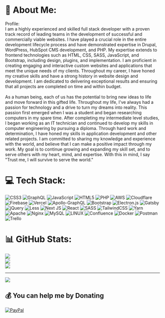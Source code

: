 # 💫 About Me:
Profile:<br>I am a highly experienced and skilled full stack developer with a proven track record of leading teams in the development of successful and commercially viable websites. I have played a crucial role in the entire development lifecycle process and have demonstrated expertise in Drupal, WordPress, HubSpot CMS development, and PHP. My expertise extends to frontend technologies such as HTML, CSS, SASS, JavaScript, and Bootstrap, including design, plugins, and implementation. I am proficient in creating engaging and interactive custom websites and applications that meet the unique needs of my clients. Throughout my career, I have honed my creative skills and have a strong history in website design and development. I am dedicated to delivering exceptional results and ensuring that all projects are completed on time and within budget.<br><br>As a human being, each of us has the potential to bring new ideas to life and move forward in this gifted life. Throughout my life, I've always had a passion for technology and a drive to turn my dreams into reality. This passion first emerged when I was a student and began researching computers in my spare time. After completing my intermediate level studies, I began working as an IT technician and continued to develop my skills in computer engineering by pursuing a diploma. Through hard work and determination, I have honed my skills in application development and other related projects. I am committed to sharing my knowledge and experience with the world, and believe that I can make a positive impact through my work. My goal is to continue growing and expanding my skill set, and to serve others with my heart, mind, and expertise. With this in mind, I say "Trust me, I will survive to serve the world."


# 💻 Tech Stack:
![CSS3](https://img.shields.io/badge/css3-%231572B6.svg?style=for-the-badge&logo=css3&logoColor=white) ![GraphQL](https://img.shields.io/badge/-GraphQL-E10098?style=for-the-badge&logo=graphql&logoColor=white) ![JavaScript](https://img.shields.io/badge/javascript-%23323330.svg?style=for-the-badge&logo=javascript&logoColor=%23F7DF1E) ![HTML5](https://img.shields.io/badge/html5-%23E34F26.svg?style=for-the-badge&logo=html5&logoColor=white) ![PHP](https://img.shields.io/badge/php-%23777BB4.svg?style=for-the-badge&logo=php&logoColor=white) ![AWS](https://img.shields.io/badge/AWS-%23FF9900.svg?style=for-the-badge&logo=amazon-aws&logoColor=white) ![Cloudflare](https://img.shields.io/badge/Cloudflare-F38020?style=for-the-badge&logo=Cloudflare&logoColor=white) ![Firebase](https://img.shields.io/badge/firebase-%23039BE5.svg?style=for-the-badge&logo=firebase) ![Vercel](https://img.shields.io/badge/vercel-%23000000.svg?style=for-the-badge&logo=vercel&logoColor=white) ![Apollo-GraphQL](https://img.shields.io/badge/-ApolloGraphQL-311C87?style=for-the-badge&logo=apollo-graphql) ![Bootstrap](https://img.shields.io/badge/bootstrap-%23563D7C.svg?style=for-the-badge&logo=bootstrap&logoColor=white) ![Electron.js](https://img.shields.io/badge/Electron-191970?style=for-the-badge&logo=Electron&logoColor=white) ![Gatsby](https://img.shields.io/badge/Gatsby-%23663399.svg?style=for-the-badge&logo=gatsby&logoColor=white) ![jQuery](https://img.shields.io/badge/jquery-%230769AD.svg?style=for-the-badge&logo=jquery&logoColor=white) ![Less](https://img.shields.io/badge/less-2B4C80?style=for-the-badge&logo=less&logoColor=white) ![Next JS](https://img.shields.io/badge/Next-black?style=for-the-badge&logo=next.js&logoColor=white) ![React](https://img.shields.io/badge/react-%2320232a.svg?style=for-the-badge&logo=react&logoColor=%2361DAFB) ![SASS](https://img.shields.io/badge/SASS-hotpink.svg?style=for-the-badge&logo=SASS&logoColor=white) ![TailwindCSS](https://img.shields.io/badge/tailwindcss-%2338B2AC.svg?style=for-the-badge&logo=tailwind-css&logoColor=white) ![Yarn](https://img.shields.io/badge/yarn-%232C8EBB.svg?style=for-the-badge&logo=yarn&logoColor=white) ![Apache](https://img.shields.io/badge/apache-%23D42029.svg?style=for-the-badge&logo=apache&logoColor=white) ![Nginx](https://img.shields.io/badge/nginx-%23009639.svg?style=for-the-badge&logo=nginx&logoColor=white) ![MySQL](https://img.shields.io/badge/mysql-%2300f.svg?style=for-the-badge&logo=mysql&logoColor=white) ![LINUX](https://img.shields.io/badge/Linux-FCC624?style=for-the-badge&logo=linux&logoColor=black) ![Confluence](https://img.shields.io/badge/confluence-%23172BF4.svg?style=for-the-badge&logo=confluence&logoColor=white) ![Docker](https://img.shields.io/badge/docker-%230db7ed.svg?style=for-the-badge&logo=docker&logoColor=white) ![Postman](https://img.shields.io/badge/Postman-FF6C37?style=for-the-badge&logo=postman&logoColor=white) ![Trello](https://img.shields.io/badge/Trello-%23026AA7.svg?style=for-the-badge&logo=Trello&logoColor=white)
# 📊 GitHub Stats:
![](https://github-readme-stats.vercel.app/api?username=sunilsingh2019&theme=radical&hide_border=false&include_all_commits=true&count_private=true)<br/>
![](https://github-readme-streak-stats.herokuapp.com/?user=sunilsingh2019&theme=radical&hide_border=false)<br/>
![](https://github-readme-stats.vercel.app/api/top-langs/?username=sunilsingh2019&theme=radical&hide_border=false&include_all_commits=true&count_private=true&layout=compact)

---
[![](https://visitcount.itsvg.in/api?id=sunilsingh2019&icon=0&color=0)](https://visitcount.itsvg.in)

  ## 💰 You can help me by Donating
  [![PayPal](https://img.shields.io/badge/PayPal-00457C?style=for-the-badge&logo=paypal&logoColor=white)](https://paypal.me/https://www.paypal.com/donate/?hosted_button_id=UWA6XN2G4D8TE) 

  
<!-- Proudly created with GPRM ( https://gprm.itsvg.in ) -->
